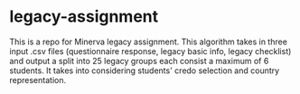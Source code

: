 # legacy-assignment
This is a repo for Minerva legacy assignment. This algorithm takes in three input .csv files (questionnaire response, legacy basic info, legacy checklist) and output a split into 25 legacy groups each consist a maximum of 6 students. It takes into considering students' credo selection and country representation.  
